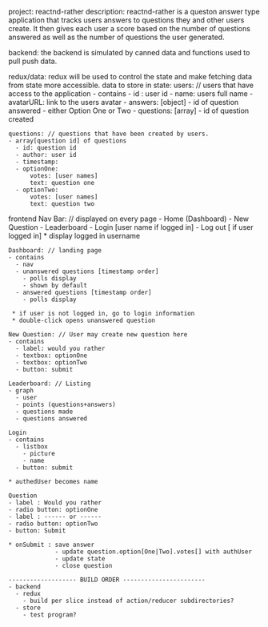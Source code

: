  
project: reactnd-rather
description:
    reactnd-rather is a queston answer type application that tracks users answers 
  to questions they and other users create.   It then gives each user a score 
  based on the number of questions answered as well as the number of questions 
  the user generated.

backend:
  the backend is simulated by canned data and functions used to pull push data.  

redux/data:
  redux will be used to control the state and make fetching data from state more accessible.
  data to store in state:
    users:   // users that have access to the application
    - contains
      - id : user id 
      - name: users full name
      - avatarURL: link to the users avatar
      - answers:  [object]
        - id of question answered
        - either Option One or Two
      - questions: [array]
        - id of question created

    questions: // questions that have been created by users.
    - array[question id] of questions
      - id: question id
      - author: user id
      - timestamp:
      - optionOne: 
          votes: [user names]
          text: question one
      - optionTwo: 
          votes: [user names]
          text: question two
      

  frontend 
    Nav Bar: // displayed on every page
    - Home  (Dashboard)
    - New Question
    - Leaderboard
    - Login [user name if logged in]
    - Log out [ if user logged in]
    * display logged in username

    Dashboard: // landing page
    - contains
      - nav
      - unanswered questions [timestamp order]
        - polls display
        - shown by default
      - answered questions [timestamp order]
        - polls display
      
     * if user is not logged in, go to login information
     * double-click opens unanswered question

    New Question: // User may create new question here
    - contains
      - label: would you rather
      - textbox: optionOne
      - textbox: optionTwo
      - button: submit

    Leaderboard: // Listing
    - graph
      - user
      - points (questions+answers)
      - questions made
      - questions answered
    
    Login
    - contains
      - listbox
        - picture 
        - name
      - button: submit

    * authedUser becomes name

    Question
    - label : Would you rather
    - radio button: optionOne
    - label : ------ or ------
    - radio button: optionTwo
    - button: Submit
    
    * onSubmit : save answer
                 - update question.option[One|Two].votes[] with authUser
                 - update state
                 - close question

    ------------------- BUILD ORDER -----------------------
    - backend
      - redux
        - build per slice instead of action/reducer subdirectories?
      - store
        - test program?
         

    